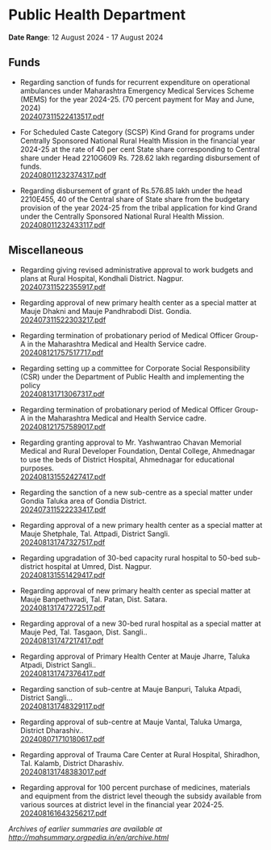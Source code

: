 # Public Health Department

**Date Range**: 12 August 2024 - 17 August 2024


## Funds
- Regarding sanction of funds for recurrent expenditure on operational ambulances under Maharashtra Emergency Medical Services Scheme (MEMS) for the year 2024-25. (70 percent payment for May and June, 2024)\
  [202407311522413517.pdf](https://gr.maharashtra.gov.in/Site/Upload/Government%20Resolutions/English/202407311522413517.pdf)

- For Scheduled Caste Category (SCSP) Kind Grand for programs under Centrally Sponsored National Rural Health Mission in the financial year 2024-25 at the rate of 40 per cent State share corresponding to Central share under Head 2210G609 Rs. 728.62 lakh regarding disbursement of funds.\
  [202408011232374317.pdf](https://gr.maharashtra.gov.in/Site/Upload/Government%20Resolutions/English/202408011232374317.pdf)

- Regarding disbursement of grant of Rs.576.85 lakh under the head 2210E455, 40 of the Central share of State share from the budgetary provision of the year 2024-25 from the tribal application for kind Grand under the Centrally Sponsored National Rural Health Mission.\
  [202408011232433117.pdf](https://gr.maharashtra.gov.in/Site/Upload/Government%20Resolutions/English/202408011232433117.pdf)

## Miscellaneous
- Regarding giving revised administrative approval to work budgets and plans at Rural Hospital, Kondhali District. Nagpur.\
  [202407311522355917.pdf](https://gr.maharashtra.gov.in/Site/Upload/Government%20Resolutions/English/202407311522355917.pdf)

- Regarding approval of new primary health center as a special matter at Mauje Dhakni and Mauje Pandhrabodi Dist. Gondia.\
  [202407311522303217.pdf](https://gr.maharashtra.gov.in/Site/Upload/Government%20Resolutions/English/202407311522303217.pdf)

- Regarding termination of probationary period of Medical Officer Group-A in the Maharashtra Medical and Health Service cadre.\
  [202408121757517717.pdf](https://gr.maharashtra.gov.in/Site/Upload/Government%20Resolutions/English/202408121757517717.pdf)

- Regarding setting up a committee for Corporate Social Responsibility (CSR) under the Department of Public Health and implementing the policy\
  [202408131713067317.pdf](https://gr.maharashtra.gov.in/Site/Upload/Government%20Resolutions/English/202408131713067317.pdf)

- Regarding termination of probationary period of Medical Officer Group-A in the Maharashtra Medical and Health Service cadre.\
  [202408121757589017.pdf](https://gr.maharashtra.gov.in/Site/Upload/Government%20Resolutions/English/202408121757589017.pdf)

- Regarding granting approval to Mr. Yashwantrao Chavan Memorial Medical and Rural Developer Foundation, Dental College, Ahmednagar to use the beds of District Hospital, Ahmednagar for educational purposes.\
  [202408131552427417.pdf](https://gr.maharashtra.gov.in/Site/Upload/Government%20Resolutions/English/202408131552427417.pdf)

- Regarding the sanction of a new sub-centre as a special matter under Gondia Taluka area of Gondia District.\
  [202407311522233417.pdf](https://gr.maharashtra.gov.in/Site/Upload/Government%20Resolutions/English/202407311522233417.pdf)

- Regarding approval of a new primary health center as a special matter at Mauje Shetphale, Tal. Attpadi, District Sangli.\
  [202408131747327517.pdf](https://gr.maharashtra.gov.in/Site/Upload/Government%20Resolutions/English/202408131747327517.pdf)

- Regarding upgradation of 30-bed capacity rural hospital  to 50-bed sub-district hospital at Umred, Dist. Nagpur.\
  [202408131551429417.pdf](https://gr.maharashtra.gov.in/Site/Upload/Government%20Resolutions/English/202408131551429417.pdf)

- Regarding approval of new primary health center as special matter at Mauje Banpethwadi, Tal. Patan, Dist. Satara.\
  [202408131747272517.pdf](https://gr.maharashtra.gov.in/Site/Upload/Government%20Resolutions/English/202408131747272517.pdf)

- Regarding approval of a new 30-bed rural hospital as a special matter at Mauje Ped, Tal. Tasgaon, Dist. Sangli..\
  [202408131747217417.pdf](https://gr.maharashtra.gov.in/Site/Upload/Government%20Resolutions/English/202408131747217417.pdf)

- Regarding approval of Primary Health Center at Mauje Jharre, Taluka Atpadi, District Sangli..\
  [202408131747376417.pdf](https://gr.maharashtra.gov.in/Site/Upload/Government%20Resolutions/English/202408131747376417.pdf)

- Regarding sanction of sub-centre at Mauje Banpuri, Taluka Atpadi, District Sangli...\
  [202408131748329117.pdf](https://gr.maharashtra.gov.in/Site/Upload/Government%20Resolutions/English/202408131748329117.pdf)

- Regarding approval of sub-centre at Mauje Vantal, Taluka Umarga, District Dharashiv..\
  [202408071710180617.pdf](https://gr.maharashtra.gov.in/Site/Upload/Government%20Resolutions/English/202408071710180617.pdf)

- Regarding approval of Trauma Care Center at Rural Hospital, Shiradhon, Tal. Kalamb, District Dharashiv.\
  [202408131748383017.pdf](https://gr.maharashtra.gov.in/Site/Upload/Government%20Resolutions/English/202408131748383017.pdf)

- Regarding approval for 100 percent purchase of medicines, materials and equipment from the district level theough the subsidy available from various sources at district level  in the financial year 2024-25.\
  [202408161643256217.pdf](https://gr.maharashtra.gov.in/Site/Upload/Government%20Resolutions/English/202408161643256217.pdf)


*Archives of earlier summaries are available at http://mahsummary.orgpedia.in/en/archive.html*